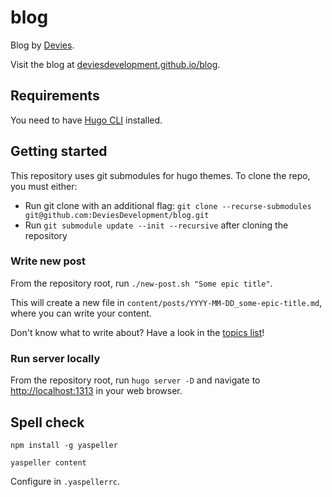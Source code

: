 # blog

Blog by [Devies](https://www.devies.se/).

Visit the blog at [deviesdevelopment.github.io/blog](https://deviesdevelopment.github.io/blog/).

## Requirements

You need to have [Hugo CLI](https://gohugo.io/getting-started/installing) installed.

## Getting started

This repository uses git submodules for hugo themes. To clone the repo, you must either:

- Run git clone with an additional flag: `git clone --recurse-submodules git@github.com:DeviesDevelopment/blog.git`
- Run `git submodule update --init --recursive` after cloning the repository

### Write new post

From the repository root, run `./new-post.sh "Some epic title"`.

This will create a new file in `content/posts/YYYY-MM-DD_some-epic-title.md`, where you can write your content.

Don't know what to write about? Have a look in the [topics list](topics.md)!

### Run server locally

From the repository root, run `hugo server -D` and navigate to [http://localhost:1313](http://localhost:1313) in your web browser.

## Spell check

    npm install -g yaspeller

    yaspeller content

Configure in `.yaspellerrc`.
